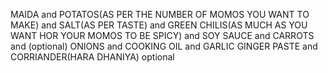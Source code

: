 MAIDA and
POTATOS(AS PER THE NUMBER OF MOMOS YOU WANT TO MAKE) and
SALT(AS PER TASTE) and
GREEN CHILIS(AS MUCH AS YOU WANT HOR YOUR MOMOS TO BE SPICY) and
SOY SAUCE and
CARROTS and (optional)
ONIONS and
COOKING OIL and
GARLIC GINGER PASTE and
CORRIANDER(HARA DHANIYA) optional